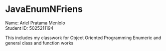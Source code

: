 # JavaEnumNFriens

Name: Ariel Pratama Menlolo<br>
Student ID: 5025211194<br>

This includes my classwork for Object Oriented Programming Enumeric and general class and function works

